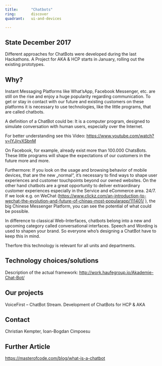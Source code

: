 ```yaml
---
title:      "Chatbots"
ring:       discover
quadrant:   ui-and-devices

---
```


## State December 2017
Different approaches for ChatBots were developed during the last Hackathons. A Project for AKA & HCP starts in January, rolling out the existing prototypes.


## Why?

Instant Messaging Platforms like What’sApp, Facebook Messenger, etc. are still on the rise and enjoy a huge popularity regarding
communication. To get or stay in contact with our future and existing customers on these platforms it is necessary to use technologies,
like the little programs, that are called chatbots.

A definition of a ChatBot could be: 
It is a computer program, designed to simulate conversation with human users, especially over the
Internet.

For better understanding see this Video:
https://www.youtube.com/watch?v=IYJjrvXSbnM 

On Facebook, for example, already exist more than 100.000 ChatsBots. These little programs will shape the expectations of our customers in the future more and more.

Furthermore: If you look on the usage and browsing behavior of mobile devices, that are the new „normal“, it’s
necessary to find ways to shape user experiences and customer touchpoints beyond our owned websites. On the other hand chatbots are a
great opportunity to deliver extraordinary customer experiences especially in the Service and eCommerce area. 24/7. 
If we look e.g. on WeChat (https://www.clickz.com/an-introduction-to-wechat-the-evolution-and-future-of-chinas-most-popularapp/111401/ ), the big Chinese Messenger Platform, you can see the potential of what could be possible.

In difference to classical Web-Interfaces, chatbots belong into a new and upcoming category called conversational interfaces. Speech and
Wording is used to shapen your brand. So everyone who’s designing a ChatBot have to keep this in mind.

Therfore this technology is relevant for all units and departments.


## Technology choices/solutions

Description of the actual framework: http://work.haufegroup.io/Akademie-Chat-Bot/ 

## Our projects 
VoiceFirst – ChatBot Stream. Development of ChatBots for HCP & AKA 


## Contact
Christian Kempter, Ioan-Bogdan Cimpoesu

## Further Article
https://masterofcode.com/blog/what-is-a-chatbot 

